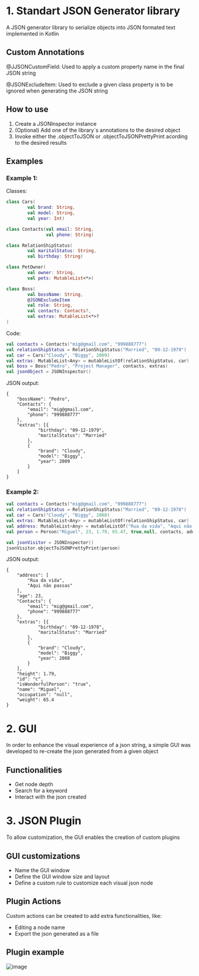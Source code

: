 # 1. Standart JSON Generator library 

A JSON generator library to serialize objects into JSON formated text implemented in Kotlin

## Custom Annotations

@JJSONCustomField: Used to apply a custom property name in the final JSON string

@JSONExcludeItem: Used to exclude a given class property is to be ignored when generating the JSON string

## How to use

1. Create a JSONInspector instance
2. (Optional) Add one of the library`s annotations to the desired object
3. Invoke either the .objectToJSON or .objectToJSONPrettyPrint acording to the desired results

## Examples

### Example 1:

Classes:
```kt
class Cars(
        val brand: String,
        val model: String,
        val year: Int)

class Contacts(val email: String,
               val phone: String)

class RelationShipStatus(
        val maritalStatus: String,
        val birthday: String)

class PetOwner(
        val owner: String,
        val pets: MutableList<*>)

class Boss(
        val bossName: String,
        @JSONExcludeItem
        val role: String,
        val contacts: Contacts?,
        val extras: MutableList<*>?
)
```

Code:
```kt
val contacts = Contacts("mig@gmail.com", "999888777")
val relationShipStatus = RelationShipStatus("Married", "09-12-1979")
val car = Cars("Cloudy", "Biggy", 2009)
val extras: MutableList<Any> = mutableListOf(relationShipStatus, car)
val boss = Boss("Pedro", "Project Manager", contacts, extras)
val jsonObject = JSONInspector()
```

JSON output:
```
{
	"bossName": "Pedro",
	"Contacts": {
		"email": "mig@gmail.com",
		"phone": "999888777"
	},
	"extras": [{
			"birthday": "09-12-1979",
			"maritalStatus": "Married"
		},
		{
			"brand": "Cloudy",
			"model": "Biggy",
			"year": 2009
		}
	]
}
```

### Example 2:

```kt
val contacts = Contacts("mig@gmail.com", "999888777")
val relationShipStatus = RelationShipStatus("Married", "09-12-1978")
val car = Cars("Cloudy", "Biggy", 2008)
val extras: MutableList<Any> = mutableListOf(relationShipStatus, car)
val address: MutableList<Any> = mutableListOf("Rua da vida", "Aqui não passas")
val person = Person("Miguel", 23, 1.79, 65.4f, true,null, contacts, address, extras, 'c')

val jsonVisitor = JSONInspector()
jsonVisitor.objectToJSONPrettyPrint(person)
```

JSON output:
```
{
	"address": [
		"Rua da vida",
		"Aqui não passas"
	],
	"age": 23,
	"Contacts": {
		"email": "mig@gmail.com",
		"phone": "999888777"
	},
	"extras": [{
			"birthday": "09-12-1978",
			"maritalStatus": "Married"
		},
		{
			"brand": "Cloudy",
			"model": "Biggy",
			"year": 2008
		}
	],
	"height": 1.79,
	"id": "c",
	"isWonderfulPerson": "true",
	"name": "Miguel",
	"occupation": "null",
	"weight": 65.4
}
```

# 2. GUI

In order to enhance the visual experience of a json string, a simple GUI was developed to re-create the json generated from a given object

## Functionalities

* Get node depth
* Search for a keyword
* Interact with the json created


# 3. JSON Plugin

To allow customization, the GUI enables the creation of custom plugins

## GUI customizations

* Name the GUI window
* Define the GUI window size and layout
* Define a custom rule to customize each visual json node


## Plugin Actions

Custom actions can be created to add extra functionalities, like:

* Editing a node name
* Export the json generated as a file


## Plugin example

![image](https://user-images.githubusercontent.com/32375361/119889584-a86c4200-bf2e-11eb-9eef-f166b247871c.png)


